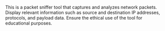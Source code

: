 This is a packet sniffer tool that captures and analyzes network packets. Display relevant information such as source and destination IP addresses, protocols, and payload data. Ensure the ethical use of the tool for educational purposes.
